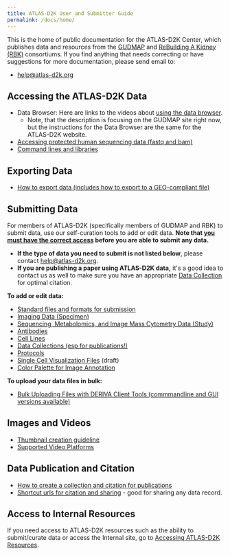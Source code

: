 ```yaml
---
title: ATLAS-D2K User and Submitter Guide
permalink: /docs/home/
---
```


This is the home of public documentation for the ATLAS-D2K Center, which publishes data and resources from the [GUDMAP](https://www.atlas-d2k.org/rebuildingakidney/) and [ReBuilding A Kidney (RBK)](https://www.atlas-d2k.org/gudmap/) consortiums. If you find anything that needs correcting or have suggestions for more documentation, please send email to:

- [help@atlas-d2k.org](mailto:help@atlas-d2k.org)

## Accessing the ATLAS-D2K Data
- Data Browser: Here are links to the videos about [using the data browser](../using-the-atlas-d2k-data-browser).
  - Note, that the description is focusing on the GUDMAP site right now, but the instructions for the Data Browser are the same for the ATLAS-D2K website.
- [Accessing protected human sequencing data (fastq and bam)](../accessing-human-sequencing-data)
- [Command lines and libraries](../command-lines-and-libraries)

## Exporting Data
- [How to export data (includes how to export to a GEO-compliant file)](../exporting-data)

## Submitting Data

For members of ATLAS-D2K (specifically members of GUDMAP and RBK) to submit data, use our self-curation tools to add or edit data. **Note that [you must have the correct access](../accessing-atlas-resources) before you are able to submit any data.**

- **If the type of data you need to submit is not listed below**, please contact [help@atlas-d2k.org](mailto:help@atlas-d2k.org).
- **If you are publishing a paper using ATLAS-D2K data,** it's a good idea to contact us as well to make sure you have an appropriate [Data Collection](../data-collections) for optimal citation.

**To add or edit data:**
- [Standard files and formats for submission](../standard-files-and-formats-for-submission)
- [Imaging Data (Specimen)](../specimen-v2)
- [Sequencing, Metabolomics, and Image Mass Cytometry Data (Study)](../submitting-sequencing-data-v3-1)
- [Antibodies](../antibodies)
- [Cell Lines](../cell-lines)
- [Data Collections (esp for publications!)](../data-collections)
- [Protocols](../protocols)
- [Single Cell Visualization Files](../single-cell-visualization-files) (draft)
- [Color Palette for Image Annotation](../color-palette-for-image-annotation)

**To upload your data files in bulk:**
- [Bulk Uploading Files with DERIVA Client Tools (commmandline and GUI versions available)](../uploading-files-using-deriva-client-tools)

## Images and Videos
- [Thumbnail creation guideline](../thumbnail-creation-guideline)
- [Supported Video Platforms](../available-video-platforms)

## Data Publication and Citation
- [How to create a collection and citation for publications](../create-citable-datasets)
- [Shortcut urls for citation and sharing](../shortcut-urls-for-citation-and-sharing) - good for sharing any data record.

## Access to Internal Resources

If you need access to ATLAS-D2K resources such as the ability to submit/curate data or access the Internal site, go to [Accessing ATLAS-D2K Resources](../accessing-atlas-resources).

